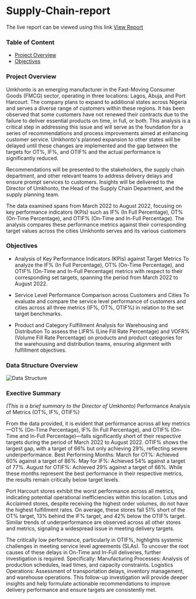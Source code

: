 # Supply-Chain-report

The live report can be viewed using this link [View Report](https://app.powerbi.com/view?r=eyJrIjoiYzEwMzA0ZDUtYzg1MS00MzA2LTlhZDAtZWEyM2E3ZmE5ZDViIiwidCI6ImNlMGY1MjRmLTY3NWMtNDZmMy04NTYyLWQ4N2U1NDk2MWNhZSJ9@blank)

### Table of Content
-  [Project Overview](#project-Overview)
-  [Objectives](#Objectives)




### Project Overview
Umkhonto is an emerging manufacturer in the Fast-Moving Consumer Goods (FMCG) sector, operating in three locations: Lagos, Abuja, and Port Harcourt. The company plans to expand to additional states across Nigeria and serves a diverse range of customers within these regions. It has been observed that some customers have not renewed their contracts due to the failure to deliver essential products on time, in full, or both. This analysis is a critical step in addressing this issue and will serve as the foundation for a series of recommendations and process improvements aimed at enhancing customer service. Umkhonto's planned expansion to other states will be delayed until these changes are implemented and the gap between the targets for OT%, IF%, and OTIF% and the actual performance is significantly reduced.

Recommendations will be presented to the stakeholders, the supply chain department, and other relevant teams to address delivery delays and ensure prompt services to customers. Insights will be delivered to the Director of Umkhonto, the Head of the Supply Chain Department, and the supply planning team.

The data examined spans from March 2022 to August 2022, focusing on key performance indicators (KPIs) such as IF% (In Full Percentage), OT% (On-Time Percentage), and OTIF% (On-Time and In-Full Percentage). The analysis compares these performance metrics against their corresponding target values across the cities Umkhonto serves and its various customers


### Objectives
- Analysis of Key Performance Indicators (KPIs) against Target Metrics
To analyze the IF% (In Full Percentage), OT% (On-Time Percentage), and OTIF% (On-Time and In-Full Percentage) metrics with respect to their corresponding set targets, spanning the period from March 2022 to August 2022.

- Service Level Performance Comparison across Customers and Cities
To evaluate and compare the service level performance of customers and cities across all three metrics (IF%, OT%, OTIF%) in relation to the set target benchmarks.

- Product and Category Fulfillment Analysis for Warehousing and Distribution
To assess the LIFR% (Line Fill Rate Percentage) and VOFR% (Volume Fill Rate Percentage) on products and product categories for the warehousing and distribution teams, ensuring alignment with fulfillment objectives.


### Data Structure Overview
![Data Structure](https://github.com/user-attachments/assets/560d4327-a907-49b1-9d85-3ac493a7a6a3) 


### Exective Summary 
*(This is a brief summary to the Director of Umkhonto)*
Performance Analysis of Metrics (OT%, IF%, OTIF%)

From the data provided, it is evident that performance across all key metrics—OT% (On-Time Percentage), IF% (In Full Percentage), and OTIF% (On-Time and In-Full Percentage)—falls significantly short of their respective targets during the period of March 2022 to August 2022.
OTIF% shows the largest gap, with a target of 66% but only achieving 29%, reflecting severe underperformance.
Best Performing Months:
March for OT%: Achieved 60% against a target of 86%.
May for IF%: Achieved 54% against a target of 77%.
August for OTIF%: Achieved 29% against a target of 66%.
While these months represent the best performance in their respective metrics, the results remain critically below target levels.

Port Harcourt stores exhibit the worst performance across all metrics, indicating potential operational inefficiencies within this location.
Lotus and Acclaimed stores, despite receiving the highest order volumes, do not have the highest fulfillment rates.
On average, these stores fall 51% short of the OT% target, 13% behind the IF% target, and 42% below the OTIF% target.
Similar trends of underperformance are observed across all other stores and metrics, signaling a widespread issue in meeting delivery targets.

The critically low performance, particularly in OTIF%, highlights systemic challenges in meeting service level agreements (SLAs). To uncover the root causes of these delays in On-Time and In-Full deliveries, further investigation is required. Specifically:
Manufacturing Processes: Analysis of production schedules, lead times, and capacity constraints.
Logistics Operations: Assessment of transportation delays, inventory management, and warehouse operations.
This follow-up investigation will provide deeper insights and help formulate actionable recommendations to improve delivery performance and ensure targets are consistently met.








